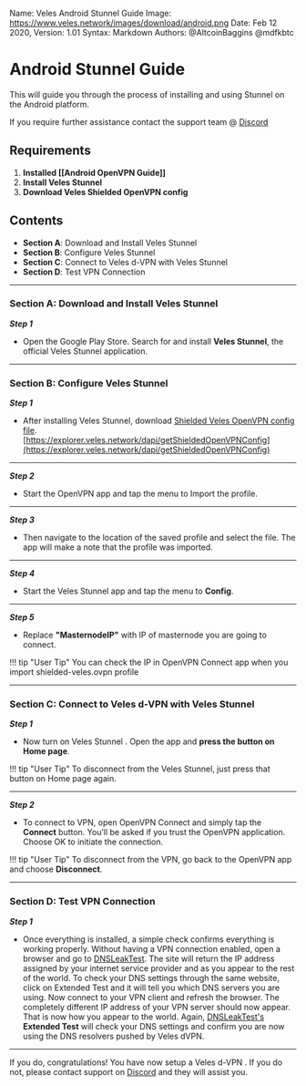 Name:           Veles Android Stunnel Guide
Image:          https://www.veles.network/images/download/android.png
Date:           Feb 12 2020,
Version: 		1.01
Syntax:         Markdown
Authors:        @AltcoinBaggins @mdfkbtc

# Android Stunnel Guide 
This will guide you through the process of installing and using Stunnel on the Android platform.  

If you require further assistance contact the support team @ [Discord](https://discord.gg/P528fGg)

## Requirements
1) **Installed [[Android OpenVPN Guide]]**  
2) **Install Veles Stunnel**   
3) **Download Veles Shielded OpenVPN config**  

## Contents
* **Section A**: Download and Install Veles Stunnel
* **Section B**: Configure Veles Stunnel
* **Section C**: Connect to Veles d-VPN with Veles Stunnel
* **Section D**: Test VPN Connection
***

### Section A: Download and Install Veles Stunnel

***Step 1***  

* Open the Google Play Store. Search for and install **Veles Stunnel**, the official Veles Stunnel application.

***

### Section B: Configure Veles Stunnel

***Step 1***  

* After installing Veles Stunnel, download [Shielded Veles OpenVPN config file](https://explorer.veles.network/dapi/getShieldedOpenVPNConfig).  
[https://explorer.veles.network/dapi/getShieldedOpenVPNConfig](https://explorer.veles.network/dapi/getShieldedOpenVPNConfig)

***

***Step 2***  

* Start the OpenVPN app and tap the menu to Import the profile.

***

***Step 3***  

* Then navigate to the location of the saved profile and select the file. The app will make a note that the profile was imported.

***

***Step 4***  

* Start the Veles Stunnel app and tap the menu to **Config**.

***

***Step 5***  

* Replace **"MasternodeIP"** with IP of masternode you are going to connect.  

!!! tip "User Tip"
	You can check the IP in OpenVPN Connect app when you import shielded-veles.ovpn profile  

***

### Section C: Connect to Veles d-VPN with Veles Stunnel 

***Step 1***  

* Now turn on Veles Stunnel . Open the app and **press the button on Home page**.

!!! tip "User Tip"
	To disconnect from the Veles Stunnel, just press that button on Home page again.  

***

***Step 2***  

* To connect to VPN, open OpenVPN Connect and simply tap the **Connect** button. You’ll be asked if you trust the OpenVPN application. Choose OK to initiate the connection.  

!!! tip "User Tip"
	To disconnect from the VPN, go back to the OpenVPN app and choose **Disconnect**.  

***

### Section D: Test VPN Connection

***Step 1***  

* Once everything is installed, a simple check confirms everything is working properly. Without having a VPN connection enabled, open a browser and go to [DNSLeakTest](https://www.dnsleaktest.com/).
The site will return the IP address assigned by your internet service provider and as you appear to the rest of the world. To check your DNS settings through the same website, click on Extended Test and it will tell you which DNS servers you are using.
Now connect to your VPN client and refresh the browser. The completely different IP address of your VPN server should now appear. That is now how you appear to the world. Again, [DNSLeakTest's](https://www.dnsleaktest.com/) **Extended Test** will check your DNS settings and confirm you are now using the DNS resolvers pushed by Veles dVPN.

***

If you do, congratulations! You have now setup a Veles d-VPN . If you do not, please contact support on [Discord](https://discord.gg/P528fGg) and they will assist you.  
